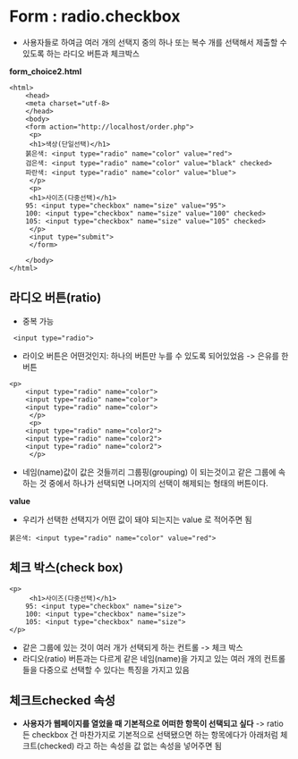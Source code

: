 Form : radio.checkbox
====
- 사용자들로 하여금 여러 개의 선택지 중의 하나 또는 복수 개를 선택해서 제출할 수 있도록 하는 라디오 버튼과 체크박스 

**form_choice2.html**
```
<html>
    <head>
    <meta charset="utf-8>
    </head>
    <body>
    <form action="http://localhost/order.php">
     <p>
     <h1>색상(단일선택)</h1>
    붉은색: <input type="radio" name="color" value="red">
    검은색: <input type="radio" name="color" value="black" checked>
    파란색: <input type="radio" name="color" value="blue">
     </p>
     <p>
     <h1>사이즈(다중선택)</h1>
    95: <input type="checkbox" name="size" value="95">
    100: <input type="checkbox" name="size" value="100" checked>
    105: <input type="checkbox" name="size" value="105" checked>
     </p>
     <input type="submit">
     </form>

    </body>
</html>
```

라디오 버튼(ratio)
---
- 중복 가능
```
 <input type="radio">
```
- 라이오 버튼은 어떤것인지: 하나의 버튼만 누를 수 있도록 되어있었음 -> 은유를 한 버튼
```
<p>
    <input type="radio" name="color">
    <input type="radio" name="color">
    <input type="radio" name="color">
     </p>
     <p>
    <input type="radio" name="color2">
    <input type="radio" name="color2">
    <input type="radio" name="color2">
     </p>
```
- 네임(name)값이 값은 것들끼리 그룹핑(grouping) 이 되는것이고 같은 그룹에 속하는 것 중에서 하나가 선택되면 나머지의 선택이 해제되는 형태의 버튼이다.

**value**
- 우리가 선택한 선택지가 어떤 값이 돼야 되는지는 value 로 적어주면 됨
```
붉은색: <input type="radio" name="color" value="red">
```

체크 박스(check box)
---
```
<p>
     <h1>사이즈(다중선택)</h1>
    95: <input type="checkbox" name="size">
    100: <input type="checkbox" name="size">
    105: <input type="checkbox" name="size">
</p>
```
- 같은 그룹에 있는 것이 여러 개가 선택되게 하는 컨트롤 -> 체크 박스
- 라디오(ratio) 버튼과는 다르게 같은 네임(name)을 가지고 있는 여러 개의 컨트롤들을 다중으로 선택할 수 있다는 특징을 가지고 있음

체크트checked 속성
---
- **사용자가 웹페이지를 열었을 때 기본적으로 어떠한 항목이 선택되고 싶다** -> ratio 든 checkbox 건 마찬가지로 기본적으로 선택됐으면 하는 항목에다가 아래처럼 체크트(checked) 라고 하는 속성을 값 없는 속성을 넣어주면 됨